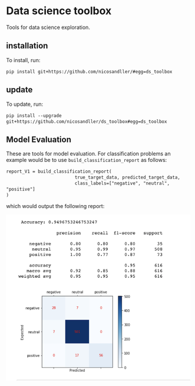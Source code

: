 # Data science toolbox
Tools for data science exploration.


## installation
To install, run:
```
pip install git+https://github.com/nicosandller/#egg=ds_toolbox
```

## update
To update, run:
```
pip install --upgrade git+https://github.com/nicosandller/ds_toolbox#egg=ds_toolbox
```


## Model Evaluation

These are tools for model evaluation. For classification problems an example would be to use `build_classification_report` as follows:
```
report_V1 = build_classification_report(
                          true_target_data, predicted_target_data,
                          class_labels=["negative", "neutral", "positive"]
)
```
which would output the following report:

<img src="https://github.com/nicosandller/ds_toolbox/blob/model_eval/screenshots/class_eval.png" width="500" height="450">
